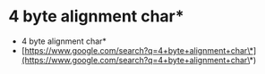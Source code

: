# 4 byte alignment char\*

* 4 byte alignment char\*
* [https://www.google.com/search?q=4+byte+alignment+char\*](https://www.google.com/search?q=4+byte+alignment+char\*)
